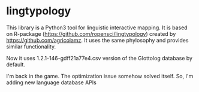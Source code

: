 # lingtypology
This library is a Python3 tool for linguistic interactive mapping.
It is based on R-package (https://github.com/ropensci/lingtypology) created by https://github.com/agricolamz.
It uses the same phylosophy and provides similar functionality.

Now it uses 1.2.1-146-gdff21a77e4.csv version of the Glottolog database by default.

I'm back in the game. The optimization issue somehow solved itself. So, I'm adding new language database APIs
